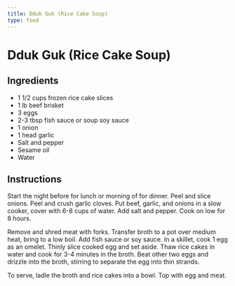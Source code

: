 ```yaml
---
title: Dduk Guk (Rice Cake Soup)
type: food
---
```

# Dduk Guk (Rice Cake Soup)

## Ingredients

- 1 1/2 cups frozen rice cake slices
- 1 lb beef brisket
- 3 eggs
- 2-3 tbsp fish sauce or soup soy sauce
- 1 onion
- 1 head garlic
- Salt and pepper
- Sesame oil
- Water

## Instructions
Start the night before for lunch or morning of for dinner.
Peel and slice onions. Peel and crush garlic cloves. Put beef, garlic, and onions in a slow cooker, cover with 6-8 cups of water. Add salt and pepper. Cook on low for 8 hours.

Remove and shred meat with forks. Transfer broth to a pot over medium heat, bring to a low boil. Add fish sauce or soy sauce. In a skillet, cook 1 egg as an omelet. Thinly slice cooked egg and set aside. Thaw rice cakes in water and cook for 3-4 minutes in the broth. Beat other two eggs and drizzle into the broth, stirring to separate the egg into thin strands.

To serve, ladle the broth and rice cakes into a bowl. Top with egg and meat.
